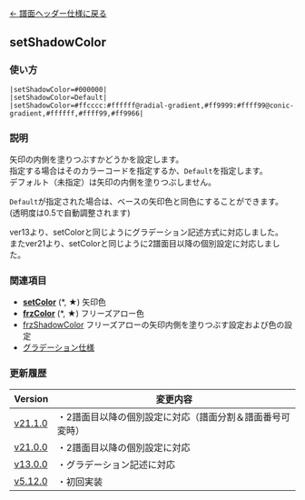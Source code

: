 [← 譜面ヘッダー仕様に戻る](dos_header.html)
## setShadowColor
### 使い方
```
|setShadowColor=#000000|
|setShadowColor=Default|
|setShadowColor=#ffcccc:#ffffff@radial-gradient,#ff9999:#ffff99@conic-gradient,#ffffff,#ffff99,#ff9966|
```
### 説明
矢印の内側を塗りつぶすかどうかを設定します。  
指定する場合はそのカラーコードを指定するか、`Default`を指定します。  
デフォルト（未指定）は矢印の内側を塗りつぶしません。

`Default`が指定された場合は、ベースの矢印色と同色にすることができます。  
(透明度は0.5で自動調整されます)

ver13より、setColorと同じようにグラデーション記述方式に対応しました。  
またver21より、setColorと同じように2譜面目以降の個別設定に対応しました。

### 関連項目
- [**setColor**](dos-h0003-setColor.html) (*, ★)  矢印色
- [**frzColor**](dos-h0004-frzColor.html) (*, ★)  フリーズアロー色
- [frzShadowColor](dos-h0062-frzShadowColor.html)  フリーズアローの矢印内側を塗りつぶす設定および色の設定
- [グラデーション仕様](dos-c0001-gradation.html) 

### 更新履歴

|Version|変更内容|
|----|----|
|[v21.1.0](https://github.com/cwtickle/danoniplus/releases/tag/v21.1.0)|・2譜面目以降の個別設定に対応（譜面分割＆譜面番号可変時）|
|[v21.0.0](https://github.com/cwtickle/danoniplus/releases/tag/v21.0.0)|・2譜面目以降の個別設定に対応|
|[v13.0.0](https://github.com/cwtickle/danoniplus/releases/tag/v13.0.0)|・グラデーション記述に対応|
|[v5.12.0](https://github.com/cwtickle/danoniplus/releases/tag/v5.12.0)|・初回実装|